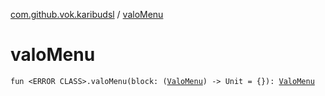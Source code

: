 [com.github.vok.karibudsl](index.md) / [valoMenu](.)

# valoMenu

`fun <ERROR CLASS>.valoMenu(block: (`[`ValoMenu`](-valo-menu/index.md)`) -> Unit = {}): `[`ValoMenu`](-valo-menu/index.md)